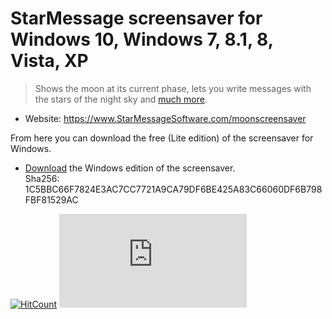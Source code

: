 # StarMessage screensaver for Windows 10, Windows 7, 8.1, 8, Vista, XP

> Shows the moon at its current phase, lets you write messages with the stars of the night sky and [much more](https://github.com/starmessage/StarMessage-screensaver).

- Website: https://www.StarMessageSoftware.com/moonscreensaver

From here you can download the free (Lite edition) of the screensaver for Windows.  
- [Download](https://github.com/starmessage/StarMessage-screensaver/raw/master/Windows%20screensaver%20download/starmessage-setup.exe) the Windows edition of the screensaver.  
Sha256: 1C5BBC66F7824E3AC7CC7721A9CA79DF6BE425A83C66060DF6B798FBF81529AC

[![HitCount](http://hits.dwyl.io/starmessage/badges.svg)](https://www.starmessagesoftware.com/)
[![Analytics](https://ga-beacon.appspot.com/UA-385839-11/github.com/starmessage/StarMessage-screensaver/tree/master/Windows%20screensaver%20download/readme.md)](https://GitHub.com/starmessage/StarMessage-screensaver/tree/master/Windows%20screensaver%20download)
